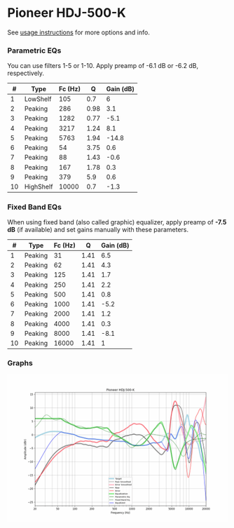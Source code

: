 # Pioneer HDJ-500-K
See [usage instructions](https://github.com/jaakkopasanen/AutoEq#usage) for more options and info.

### Parametric EQs
You can use filters 1-5 or 1-10. Apply preamp of -6.1 dB or -6.2 dB, respectively.

|   # | Type      |   Fc (Hz) |    Q |   Gain (dB) |
|-----|-----------|-----------|------|-------------|
|   1 | LowShelf  |       105 | 0.7  |         6   |
|   2 | Peaking   |       286 | 0.98 |         3.1 |
|   3 | Peaking   |      1282 | 0.77 |        -5.1 |
|   4 | Peaking   |      3217 | 1.24 |         8.1 |
|   5 | Peaking   |      5763 | 1.94 |       -14.8 |
|   6 | Peaking   |        54 | 3.75 |         0.6 |
|   7 | Peaking   |        88 | 1.43 |        -0.6 |
|   8 | Peaking   |       167 | 1.78 |         0.3 |
|   9 | Peaking   |       379 | 5.9  |         0.6 |
|  10 | HighShelf |     10000 | 0.7  |        -1.3 |

### Fixed Band EQs
When using fixed band (also called graphic) equalizer, apply preamp of **-7.5 dB** (if available) and set gains manually with these parameters.

|   # | Type    |   Fc (Hz) |    Q |   Gain (dB) |
|-----|---------|-----------|------|-------------|
|   1 | Peaking |        31 | 1.41 |         6.5 |
|   2 | Peaking |        62 | 1.41 |         4.3 |
|   3 | Peaking |       125 | 1.41 |         1.7 |
|   4 | Peaking |       250 | 1.41 |         2.2 |
|   5 | Peaking |       500 | 1.41 |         0.8 |
|   6 | Peaking |      1000 | 1.41 |        -5.2 |
|   7 | Peaking |      2000 | 1.41 |         1.2 |
|   8 | Peaking |      4000 | 1.41 |         0.3 |
|   9 | Peaking |      8000 | 1.41 |        -8.1 |
|  10 | Peaking |     16000 | 1.41 |         1   |

### Graphs
![](./Pioneer%20HDJ-500-K.png)
